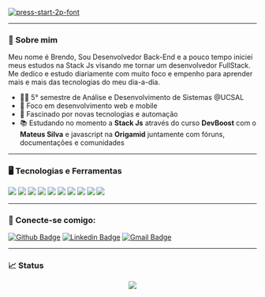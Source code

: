 <a href="https://fontmeme.com/fonts/press-start-2p-font/"><img src="https://fontmeme.com/permalink/200812/3c3198c506947004afe18fb8b84b081b.png" alt="press-start-2p-font" border="0"></a>

---

### 📝 Sobre mim

Meu nome é Brendo, Sou Desenvolvedor Back-End e a pouco tempo iniciei meus estudos na Stack Js visando me tornar um desenvolvedor FullStack. Me dedico e estudo diariamente com muito foco e empenho para aprender mais e mais das tecnologias do meu dia-a-dia.

- 👨‍🎓 5° semestre de Análise e Desenvolvimento de Sistemas @UCSAL
- 💢 Foco em desenvolvimento web e mobile
- 🤖 Fascinado por novas tecnologias e automação
- 📚 Estudando no momento a **Stack Js** através do curso **DevBoost** com o **Mateus Silva** e javascript na **Origamid** juntamente com fóruns, documentações e comunidades

---

### 🖥 Tecnologias e Ferramentas

<code><img src="https://icongr.am/devicon/php-original.svg?size=31&color=currentColor"></code>
<code><img src="https://icongr.am/devicon/javascript-original.svg?size=31&color=currentColor"></code>
<code><img src="https://icongr.am/devicon/nodejs-original.svg?size=31&color=currentColor"></code>
<code><img src="https://icongr.am/devicon/npm-original-wordmark.svg?size=31&color=currentColor"></code>
<code><img src="https://icongr.am/devicon/html5-original-wordmark.svg?size=31&color=currentColor"></code>
<code><img src="https://icongr.am/devicon/css3-original-wordmark.svg?size=31&color=currentColor"></code>
<code><img src="https://icongr.am/devicon/bootstrap-plain-wordmark.svg?size=31&color=currentColor"></code>
<code><img src="https://icongr.am/devicon/postgresql-original-wordmark.svg?size=31&color=currentColor"></code>
<code><img src="https://icongr.am/devicon/git-original-wordmark.svg?size=31&color=currentColor"></code>
<code><img src="https://icongr.am/devicon/docker-original-wordmark.svg?size=31&color=currentColor"></code>

---

### 🤝 Conecte-se comigo:
[![Github Badge](https://img.shields.io/badge/-Github-000?style=flat-square&logo=Github&logoColor=white&link=https://github.com/BrendoSPinheiro)](https://github.com/BrendoSPinheiro)
[![Linkedin Badge](https://img.shields.io/badge/-LinkedIn-blue?style=flat-square&logo=Linkedin&logoColor=white&link=https://www.linkedin.com/in/brendo-souza-pinheiro)](https://www.linkedin.com/in/brendo-souza-pinheiro)
[![Gmail Badge](https://img.shields.io/badge/-Gmail-c14438?style=flat-square&logo=Gmail&logoColor=white&link=mailto:brendo.spinheiro@gmail.com)](mailto:brendo.spinheiro@gmail.com)

---
### 📈 Status
<p align="center">
  <img src="https://github-readme-stats.vercel.app/api?username=BrendoSPinheiro&theme=tokyonight&show_icons=true"></img>
</p>






